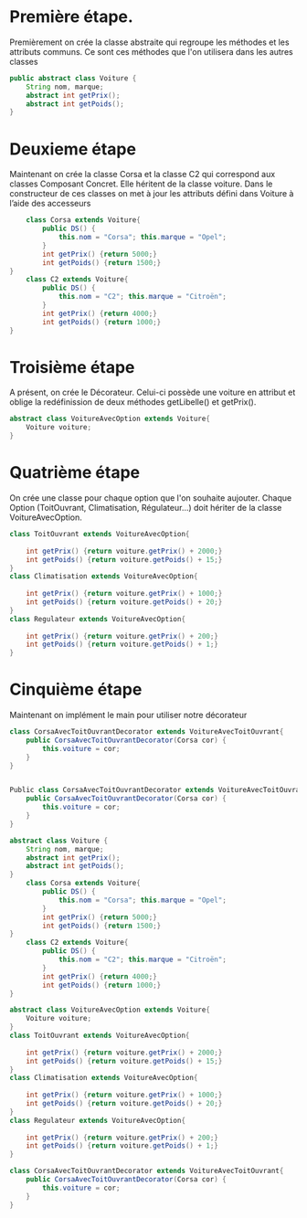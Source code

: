 # Première étape.

Premièrement on crée la classe abstraite qui regroupe les méthodes et les attributs communs. Ce sont ces méthodes que l'on utilisera dans les autres classes
    
```java Runnable
public abstract class Voiture {
	String nom, marque; 
	abstract int getPrix();
	abstract int getPoids();
}
```

# Deuxieme étape 

Maintenant on crée la classe Corsa et la classe C2 qui correspond aux classes Composant Concret. Elle héritent de la classe voiture. Dans le constructeur de ces classes on met à jour les attributs défini dans Voiture à l’aide des accesseurs

```java Runnable
    class Corsa extends Voiture{
    	public DS() {
    		this.nom = "Corsa"; this.marque = "Opel";
    	}	
    	int getPrix() {return 5000;}	
    	int getPoids() {return 1500;}	
}
    class C2 extends Voiture{
    	public DS() {
    		this.nom = "C2"; this.marque = "Citroën";
    	}	
    	int getPrix() {return 4000;}	
    	int getPoids() {return 1000;}	
}
```
# Troisième étape 

A présent, on crée le Décorateur. Celui-ci possède une voiture en attribut et oblige la redéfinission de deux méthodes getLibelle() et getPrix(). 
    
```java Runnable
abstract class VoitureAvecOption extends Voiture{
	Voiture voiture;
}
```
# Quatrième étape

 On crée une classe pour chaque option que l'on souhaite aujouter. Chaque Option (ToitOuvrant, Climatisation, Régulateur...) doit hériter de la classe VoitureAvecOption.

```java Runnable
class ToitOuvrant extends VoitureAvecOption{
	
	int getPrix() {return voiture.getPrix() + 2000;}
	int getPoids() {return voiture.getPoids() + 15;}	
}
class Climatisation extends VoitureAvecOption{
	
	int getPrix() {return voiture.getPrix() + 1000;}
	int getPoids() {return voiture.getPoids() + 20;}	
}
class Regulateur extends VoitureAvecOption{
	
	int getPrix() {return voiture.getPrix() + 200;}
	int getPoids() {return voiture.getPoids() + 1;}	
}
```
# Cinquième étape 

Maintenant on implément le main pour utiliser notre décorateur
    
```java Runnable
class CorsaAvecToitOuvrantDecorator extends VoitureAvecToitOuvrant{
	public CorsaAvecToitOuvrantDecorator(Corsa cor) {
		this.voiture = cor;
	}
}
```

```java Runnable

Public class CorsaAvecToitOuvrantDecorator extends VoitureAvecToitOuvrant{
	public CorsaAvecToitOuvrantDecorator(Corsa cor) {
		this.voiture = cor;
	}
}

abstract class Voiture {
	String nom, marque; 
	abstract int getPrix();
	abstract int getPoids();
}
    class Corsa extends Voiture{
    	public DS() {
    		this.nom = "Corsa"; this.marque = "Opel";
    	}	
    	int getPrix() {return 5000;}	
    	int getPoids() {return 1500;}	
}
    class C2 extends Voiture{
    	public DS() {
    		this.nom = "C2"; this.marque = "Citroën";
    	}	
    	int getPrix() {return 4000;}	
    	int getPoids() {return 1000;}	
}

abstract class VoitureAvecOption extends Voiture{
	Voiture voiture;
}	
class ToitOuvrant extends VoitureAvecOption{
	
	int getPrix() {return voiture.getPrix() + 2000;}
	int getPoids() {return voiture.getPoids() + 15;}	
}
class Climatisation extends VoitureAvecOption{
	
	int getPrix() {return voiture.getPrix() + 1000;}
	int getPoids() {return voiture.getPoids() + 20;}	
}
class Regulateur extends VoitureAvecOption{
	
	int getPrix() {return voiture.getPrix() + 200;}
	int getPoids() {return voiture.getPoids() + 1;}	
}

class CorsaAvecToitOuvrantDecorator extends VoitureAvecToitOuvrant{
	public CorsaAvecToitOuvrantDecorator(Corsa cor) {
		this.voiture = cor;
	}
}

```


